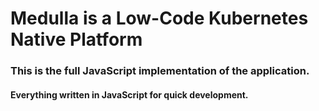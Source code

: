 

# Medulla is a Low-Code Kubernetes Native Platform

### This is the full JavaScript implementation of the application.

#### Everything written in JavaScript for quick development.


